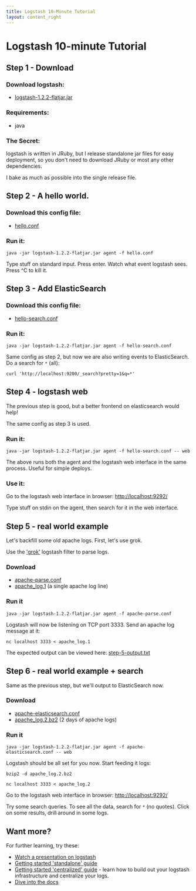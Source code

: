 ```yaml
---
title: Logstash 10-Minute Tutorial
layout: content_right
---
```

# Logstash 10-minute Tutorial

## Step 1 - Download

### Download logstash:

* [logstash-1.2.2-flatjar.jar](https://download.elasticsearch.org/logstash/logstash/logstash-1.2.2-flatjar.jar)

### Requirements:

* java

### The Secret:

logstash is written in JRuby, but I release standalone jar files for easy
deployment, so you don't need to download JRuby or most any other dependencies.

I bake as much as possible into the single release file.

## Step 2 - A hello world.

### Download this config file:

* [hello.conf](hello.conf)

### Run it:

    java -jar logstash-1.2.2-flatjar.jar agent -f hello.conf

Type stuff on standard input. Press enter. Watch what event logstash sees.
Press ^C to kill it.

## Step 3 - Add ElasticSearch

### Download this config file:

* [hello-search.conf](hello-search.conf)

### Run it:

    java -jar logstash-1.2.2-flatjar.jar agent -f hello-search.conf

Same config as step 2, but now we are also writing events to ElasticSearch. Do
a search for `*` (all):

    curl 'http://localhost:9200/_search?pretty=1&q=*'

## Step 4 - logstash web

The previous step is good, but a better frontend on elasticsearch would help!

The same config as step 3 is used.

### Run it:

    java -jar logstash-1.2.2-flatjar.jar agent -f hello-search.conf -- web

The above runs both the agent and the logstash web interface in the same
process. Useful for simple deploys.

### Use it:

Go to the logstash web interface in browser: <http://localhost:9292/>

Type stuff on stdin on the agent, then search for it in the web interface.

## Step 5 - real world example

Let's backfill some old apache logs.  First, let's use grok.

Use the ['grok'](../../filters/grok) logstash filter to parse logs. 

### Download

* [apache-parse.conf](apache-parse.conf)
* [apache_log.1](apache_log.1) (a single apache log line)

### Run it

    java -jar logstash-1.2.2-flatjar.jar agent -f apache-parse.conf

Logstash will now be listening on TCP port 3333. Send an apache log message at it:

    nc localhost 3333 < apache_log.1

The expected output can be viewed here: [step-5-output.txt](step-5-output.txt)

## Step 6 - real world example + search

Same as the previous step, but we'll output to ElasticSearch now.

### Download

* [apache-elasticsearch.conf](apache-elasticsearch.conf)
* [apache_log.2.bz2](apache_log.2.bz2) (2 days of apache logs)

### Run it

    java -jar logstash-1.2.2-flatjar.jar agent -f apache-elasticsearch.conf -- web

Logstash should be all set for you now. Start feeding it logs:

    bzip2 -d apache_log.2.bz2

    nc localhost 3333 < apache_log.2 

Go to the logstash web interface in browser: <http://localhost:9292/>

Try some search queries. To see all the data, search for `*` (no quotes). Click
on some results, drill around in some logs.

## Want more?

For further learning, try these:

* [Watch a presentation on logstash](http://www.youtube.com/embed/RuUFnog29M4)
* [Getting started 'standalone' guide](http://logstash.net/docs/1.2.2/tutorials/getting-started-simple)
* [Getting started 'centralized' guide](http://logstash.net/docs/1.2.2/tutorials/getting-started-centralized) - 
  learn how to build out your logstash infrastructure and centralize your logs.
* [Dive into the docs](http://logstash.net/docs/1.2.2/)
